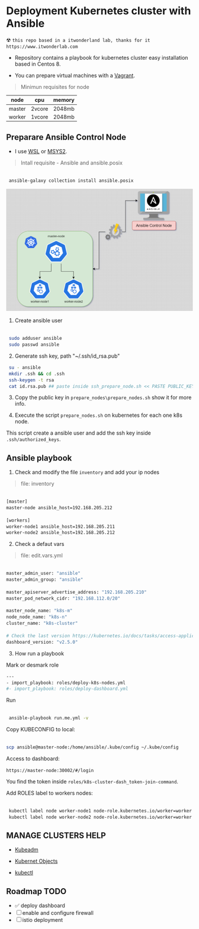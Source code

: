 # Deployment Kubernetes cluster with Ansible

&#9762; `this repo based in a itwonderland lab, thanks for it https://www.itwonderlab.com `

- Repository contains a playbook for kubernetes cluster easy installation based in Centos 8.

- You can prepare virtual machines with a [Vagrant](https://github.com/edib/many_vagrant_machines).

> Minimun requisites for node

|  node  |   cpu  | memory |
|:------:|:------:|:------:|
| master | 2vcore | 2048mb |
| worker | 1vcore | 2048mb |

## Preparare Ansible Control Node

- I use [WSL](https://docs.microsoft.com/en-us/windows/wsl/install) or [MSYS2](https://www.msys2.org/).

> Intall requisite - Ansible and ansible.posix

```bash

 ansible-galaxy collection install ansible.posix

```

![Image](https://github.com/VictorGil-Ops/Ansible-install-kubernetes/blob/main/image/diagram.png)

1. Create ansible user

```bash

 sudo adduser ansible
 sudo passwd ansible

```

2. Generate ssh key, path "~/.ssh/id_rsa.pub"

```bash
 su - ansible
 mkdir .ssh && cd .ssh
 ssh-keygen -t rsa
 cat id.rsa.pub ## paste inside ssh_prepare_node.sh << PASTE PUBLIC_KEY

```

3. Copy the public key in `prepare_nodes\prepare_nodes.sh` show it for more info.

4. Execute the script `prepare_nodes.sh` on kubernetes for each one k8s node.

This script create a ansible user and add the ssh key inside `.ssh/authorized_keys`.

## Ansible playbook

1. Check and modify the file `inventory` and add your ip nodes

> file: inventory

```bash

[master]
master-node ansible_host=192.168.205.212

[workers]
worker-node1 ansible_host=192.168.205.211
worker-node2 ansible_host=192.168.205.212

```

2. Check a defaut vars

> file: edit.vars.yml

```bash

master_admin_user: "ansible"
master_admin_group: "ansible"

master_apiserver_advertise_address: "192.168.205.210"
master_pod_network_cidr: "192.168.112.0/20"

master_node_name: "k8s-m"
node_node_name: "k8s-n"
cluster_name: "k8s-cluster"

# Check the last version https://kubernetes.io/docs/tasks/access-application-cluster/web-ui-dashboard/
dashboard_version: "v2.5.0"

```

3. How run a playbook


Mark or desmark role

```bash
---
- import_playbook: roles/deploy-k8s-nodes.yml
#- import_playbook: roles/deploy-dashboard.yml

```
Run

```bash

 ansible-playbook run.me.yml -v

```

Copy KUBECONFIG to local:

```bash

scp ansible@master-node:/home/ansible/.kube/config ~/.kube/config

```

Access to dashboard:

` https://master-node:30002/#/login `

You find the token inside ` roles/k8s-cluster-dash_token-join-command `.

Add ROLES label to workers nodes:

```bash

 kubectl label node worker-node1 node-role.kubernetes.io/worker=worker
 kubectl label node worker-node2 node-role.kubernetes.io/worker=worker

```

## MANAGE CLUSTERS HELP

- [Kubeadm](https://kubernetes.io/docs/reference/setup-tools/kubeadm/)

- [Kubernet Objects](https://kubernetes.io/es/docs/concepts/overview/working-with-objects/)

- [kubectl](https://kubernetes.io/docs/reference/kubectl/)

## Roadmap TODO

- &#9989; deploy dashboard
- &#9744; enable and configure firewall
- &#9744; istio deployment
